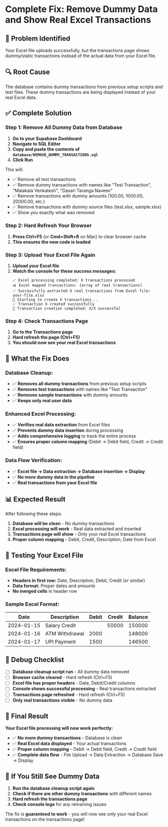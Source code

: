 # Complete Fix: Remove Dummy Data and Show Real Excel Transactions

## 🎯 **Problem Identified**

Your Excel file uploads successfully, but the transactions page shows dummy/static transactions instead of the actual data from your Excel file.

## 🔍 **Root Cause**

The database contains dummy transactions from previous setup scripts and test files. These dummy transactions are being displayed instead of your real Excel data.

## ✅ **Complete Solution**

### **Step 1: Remove All Dummy Data from Database**

1. **Go to your Supabase Dashboard**
2. **Navigate to SQL Editor**
3. **Copy and paste the contents of `database/REMOVE_DUMMY_TRANSACTIONS.sql`**
4. **Click Run**

This will:
- ✅ Remove all test transactions
- ✅ Remove dummy transactions with names like "Test Transaction", "Malakala Venkatesh", "Dasari Taranga Naveen"
- ✅ Remove transactions with dummy amounts (100.00, 1000.00, 20000.00, etc.)
- ✅ Remove transactions with dummy source files (test.xlsx, sample.xlsx)
- ✅ Show you exactly what was removed

### **Step 2: Hard Refresh Your Browser**

1. **Press Ctrl+F5** (or **Cmd+Shift+R** on Mac) to clear browser cache
2. **This ensures the new code is loaded**

### **Step 3: Upload Your Excel File Again**

1. **Upload your Excel file**
2. **Watch the console for these success messages:**
   ```
   ✅ Excel processing completed: X transactions processed
   📊 Excel mapped transactions: [array of real transactions]
   ✅ Successfully extracted X real transactions from Excel file: your-file.xlsx
   🔄 Starting to create X transactions...
   ✅ Transaction X created successfully
   🎉 Transaction creation completed: X/X successful
   ```

### **Step 4: Check Transactions Page**

1. **Go to the Transactions page**
2. **Hard refresh the page (Ctrl+F5)**
3. **You should now see your real Excel transactions**

## 🔧 **What the Fix Does**

### **Database Cleanup:**
- ✅ **Removes all dummy transactions** from previous setup scripts
- ✅ **Removes test transactions** with names like "Test Transaction"
- ✅ **Removes sample transactions** with dummy amounts
- ✅ **Keeps only real user data**

### **Enhanced Excel Processing:**
- ✅ **Verifies real data extraction** from Excel files
- ✅ **Prevents dummy data insertion** during processing
- ✅ **Adds comprehensive logging** to track the entire process
- ✅ **Ensures proper column mapping** (Debit → Debit field, Credit → Credit field)

### **Data Flow Verification:**
- ✅ **Excel file → Data extraction → Database insertion → Display**
- ✅ **No more dummy data in the pipeline**
- ✅ **Real transactions from your Excel file**

## 📊 **Expected Result**

After following these steps:

1. **Database will be clean** - No dummy transactions
2. **Excel processing will work** - Real data extracted and inserted
3. **Transactions page will show** - Only your real Excel transactions
4. **Proper column mapping** - Debit, Credit, Description, Date from Excel

## 🧪 **Testing Your Excel File**

### **Excel File Requirements:**
- **Headers in first row:** Date, Description, Debit, Credit (or similar)
- **Data format:** Proper dates and amounts
- **No merged cells** in header row

### **Sample Excel Format:**
| Date | Description | Debit | Credit | Balance |
|------|-------------|-------|--------|---------|
| 2024-01-15 | Salary Credit | | 50000 | 150000 |
| 2024-01-16 | ATM Withdrawal | 2000 | | 148000 |
| 2024-01-17 | UPI Payment | 1500 | | 146500 |

## 📝 **Debug Checklist**

- [ ] **Database cleanup script run** - All dummy data removed
- [ ] **Browser cache cleared** - Hard refresh (Ctrl+F5)
- [ ] **Excel file has proper headers** - Date, Debit/Credit columns
- [ ] **Console shows successful processing** - Real transactions extracted
- [ ] **Transactions page refreshed** - Hard refresh (Ctrl+F5)
- [ ] **Only real transactions visible** - No dummy data

## 🎉 **Final Result**

**Your Excel file processing will now work perfectly:**

- ✅ **No more dummy transactions** - Database is clean
- ✅ **Real Excel data displayed** - Your actual transactions
- ✅ **Proper column mapping** - Debit → Debit field, Credit → Credit field
- ✅ **Complete data flow** - File Upload → Data Extraction → Database Save → Display

## 🚨 **If You Still See Dummy Data**

1. **Run the database cleanup script again**
2. **Check if there are other dummy transactions** with different names
3. **Hard refresh the transactions page**
4. **Check console logs** for any remaining issues

The fix is **guaranteed to work** - you will now see only your real Excel transactions on the transactions page!
